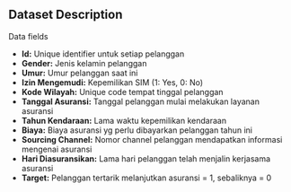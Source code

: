 ## Dataset Description
Data fields

- **Id:** Unique identifier untuk setiap pelanggan
- **Gender:** Jenis kelamin pelanggan
- **Umur:** Umur pelanggan saat ini
- **Izin Mengemudi:** Kepemilikan SIM (1: Yes, 0: No)
- **Kode Wilayah:** Unique code tempat tinggal pelanggan
- **Tanggal Asuransi:** Tanggal pelanggan mulai melakukan layanan asuransi
- **Tahun Kendaraan:** Lama waktu kepemilikan kendaraan
- **Biaya:** Biaya asuransi yg perlu dibayarkan pelanggan tahun ini
- **Sourcing Channel:** Nomor channel pelanggan mendapatkan informasi mengenai asuransi
- **Hari Diasuransikan:** Lama hari pelanggan telah menjalin kerjasama asuransi
- **Target:** Pelanggan tertarik melanjutkan asuransi = 1, sebaliknya = 0
